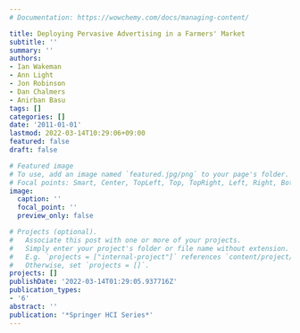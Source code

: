 ```yaml
---
# Documentation: https://wowchemy.com/docs/managing-content/

title: Deploying Pervasive Advertising in a Farmers' Market
subtitle: ''
summary: ''
authors:
- Ian Wakeman
- Ann Light
- Jon Robinson
- Dan Chalmers
- Anirban Basu
tags: []
categories: []
date: '2011-01-01'
lastmod: 2022-03-14T10:29:06+09:00
featured: false
draft: false

# Featured image
# To use, add an image named `featured.jpg/png` to your page's folder.
# Focal points: Smart, Center, TopLeft, Top, TopRight, Left, Right, BottomLeft, Bottom, BottomRight.
image:
  caption: ''
  focal_point: ''
  preview_only: false

# Projects (optional).
#   Associate this post with one or more of your projects.
#   Simply enter your project's folder or file name without extension.
#   E.g. `projects = ["internal-project"]` references `content/project/deep-learning/index.md`.
#   Otherwise, set `projects = []`.
projects: []
publishDate: '2022-03-14T01:29:05.937716Z'
publication_types:
- '6'
abstract: ''
publication: '*Springer HCI Series*'
---
```

